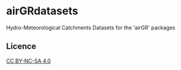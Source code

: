 # airGRdatasets

Hydro-Meteorological Catchments Datasets for the 'airGR' packages

## Licence

[CC BY-NC-SA 4.0](https://creativecommons.org/licenses/by-nc-sa/4.0/legalcode.txt)
